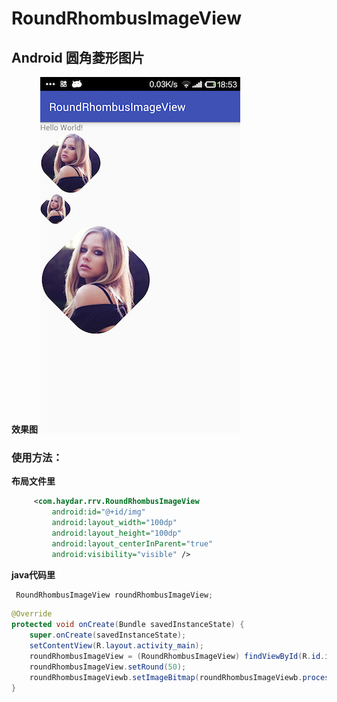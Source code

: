 # RoundRhombusImageView
## Android 圆角菱形图片

**效果图**
    ![IMG](https://github.com/HayDar-Android/RoundRhombusImageView/blob/master/img.png)
### 使用方法：
**布局文件里**
``` xml
     <com.haydar.rrv.RoundRhombusImageView
         android:id="@+id/img"
         android:layout_width="100dp"
         android:layout_height="100dp"
         android:layout_centerInParent="true"
         android:visibility="visible" />
```
**java代码里**
``` java
 RoundRhombusImageView roundRhombusImageView;
```




``` java
@Override
protected void onCreate(Bundle savedInstanceState) {
    super.onCreate(savedInstanceState);
    setContentView(R.layout.activity_main);
    roundRhombusImageView = (RoundRhombusImageView) findViewById(R.id.img);
    roundRhombusImageView.setRound(50);
    roundRhombusImageViewb.setImageBitmap(roundRhombusImageViewb.processImage(roundRhombusImageViewb.scanBitmap(BitmapFactory.decodeResource(getResources(), R.drawable.img))));
}
```